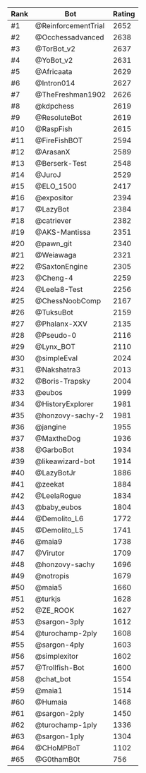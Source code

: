 Rank|Bot|Rating
---|---|---
#1|@ReinforcementTrial|2652
#2|@Occhessadvanced|2638
#3|@TorBot_v2|2637
#4|@YoBot_v2|2631
#5|@Africaata|2629
#6|@Intron014|2627
#7|@TheFreshman1902|2626
#8|@kdpchess|2619
#9|@ResoluteBot|2619
#10|@RaspFish|2615
#11|@FireFishBOT|2594
#12|@ArasanX|2589
#13|@Berserk-Test|2548
#14|@JuroJ|2529
#15|@ELO_1500|2417
#16|@expositor|2394
#17|@LazyBot|2384
#18|@catriever|2382
#19|@AKS-Mantissa|2351
#20|@pawn_git|2340
#21|@Weiawaga|2321
#22|@SaxtonEngine|2305
#23|@Cheng-4|2259
#24|@Leela8-Test|2256
#25|@ChessNoobComp|2167
#26|@TuksuBot|2159
#27|@Phalanx-XXV|2135
#28|@Pseudo-0|2116
#29|@Lynx_BOT|2110
#30|@simpleEval|2024
#31|@Nakshatra3|2013
#32|@Boris-Trapsky|2004
#33|@eubos|1999
#34|@HistoryExplorer|1981
#35|@honzovy-sachy-2|1981
#36|@jangine|1955
#37|@MaxtheDog|1936
#38|@GarboBot|1934
#39|@likeawizard-bot|1914
#40|@LazyBotJr|1886
#41|@zeekat|1884
#42|@LeelaRogue|1834
#43|@baby_eubos|1804
#44|@Demolito_L6|1772
#45|@Demolito_L5|1741
#46|@maia9|1738
#47|@Virutor|1709
#48|@honzovy-sachy|1696
#49|@notropis|1679
#50|@maia5|1660
#51|@turkjs|1628
#52|@ZE_ROOK|1627
#53|@sargon-3ply|1612
#54|@turochamp-2ply|1608
#55|@sargon-4ply|1603
#56|@simplexitor|1602
#57|@Trollfish-Bot|1600
#58|@chat_bot|1554
#59|@maia1|1514
#60|@Humaia|1468
#61|@sargon-2ply|1450
#62|@turochamp-1ply|1336
#63|@sargon-1ply|1304
#64|@CHoMPBoT|1102
#65|@G0thamB0t|756
